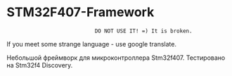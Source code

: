 # STM32F407-Framework
                                
                                DO NOT USE IT! =) It is broken.

If you meet some strange language - use google translate.

Небольшой фреймворк для микроконтроллера Stm32f407. Тестировано на Stm32f4 Discovery.



